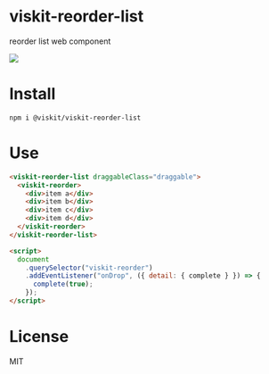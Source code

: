 # viskit-reorder-list

reorder list web component

![](https://raw.githubusercontent.com/viskit/viskit-reorder-list/main/show.gif)

# Install

    npm i @viskit/viskit-reorder-list

# Use

```html
<viskit-reorder-list draggableClass="draggable">
  <viskit-reorder>
    <div>item a</div>
    <div>item b</div>
    <div>item c</div>
    <div>item d</div>
  </viskit-reorder>
</viskit-reorder-list>

<script>
  document
    .querySelector("viskit-reorder")
    .addEventListener("onDrop", ({ detail: { complete } }) => {
      complete(true);
    });
</script>
```

# License

MIT
